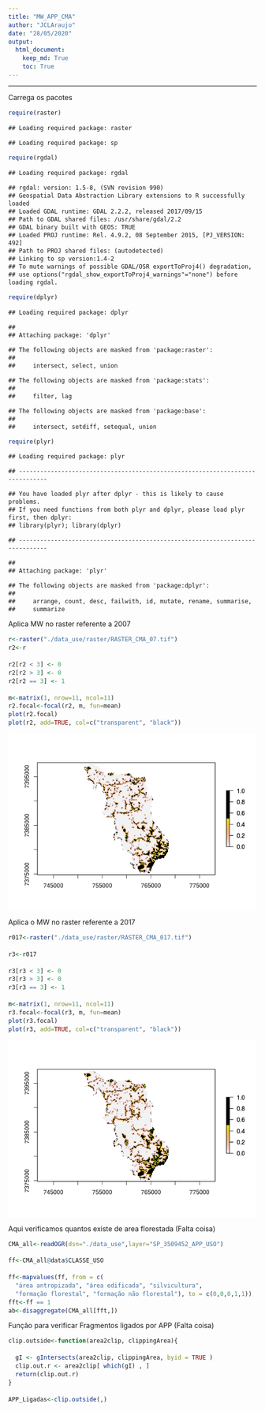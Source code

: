 ```yaml
---
title: "MW_APP_CMA"
author: "JCLAraujo"
date: "28/05/2020"
output: 
  html_document:
    keep_md: True
    toc: True
---
```

---



Carrega os pacotes 

```r
require(raster)
```

```
## Loading required package: raster
```

```
## Loading required package: sp
```

```r
require(rgdal)
```

```
## Loading required package: rgdal
```

```
## rgdal: version: 1.5-8, (SVN revision 990)
## Geospatial Data Abstraction Library extensions to R successfully loaded
## Loaded GDAL runtime: GDAL 2.2.2, released 2017/09/15
## Path to GDAL shared files: /usr/share/gdal/2.2
## GDAL binary built with GEOS: TRUE 
## Loaded PROJ runtime: Rel. 4.9.2, 08 September 2015, [PJ_VERSION: 492]
## Path to PROJ shared files: (autodetected)
## Linking to sp version:1.4-2
## To mute warnings of possible GDAL/OSR exportToProj4() degradation,
## use options("rgdal_show_exportToProj4_warnings"="none") before loading rgdal.
```

```r
require(dplyr)
```

```
## Loading required package: dplyr
```

```
## 
## Attaching package: 'dplyr'
```

```
## The following objects are masked from 'package:raster':
## 
##     intersect, select, union
```

```
## The following objects are masked from 'package:stats':
## 
##     filter, lag
```

```
## The following objects are masked from 'package:base':
## 
##     intersect, setdiff, setequal, union
```

```r
require(plyr)
```

```
## Loading required package: plyr
```

```
## ------------------------------------------------------------------------------
```

```
## You have loaded plyr after dplyr - this is likely to cause problems.
## If you need functions from both plyr and dplyr, please load plyr first, then dplyr:
## library(plyr); library(dplyr)
```

```
## ------------------------------------------------------------------------------
```

```
## 
## Attaching package: 'plyr'
```

```
## The following objects are masked from 'package:dplyr':
## 
##     arrange, count, desc, failwith, id, mutate, rename, summarise,
##     summarize
```

Aplica MW no raster referente a 2007

```r
r<-raster("./data_use/raster/RASTER_CMA_07.tif")
r2<-r

r2[r2 < 3] <- 0
r2[r2 > 3] <- 0
r2[r2 == 3] <- 1

m<-matrix(1, nrow=11, ncol=11)
r2.focal<-focal(r2, m, fun=mean)
plot(r2.focal)
plot(r2, add=TRUE, col=c("transparent", "black"))
```

<img src="MW_FF_CMA_files/figure-html/unnamed-chunk-2-1.png" style="display: block; margin: auto;" />

Aplica o MW no raster referente a 2017

```r
r017<-raster("./data_use/raster/RASTER_CMA_017.tif")

r3<-r017

r3[r3 < 3] <- 0
r3[r3 > 3] <- 0
r3[r3 == 3] <- 1

m<-matrix(1, nrow=11, ncol=11)
r3.focal<-focal(r3, m, fun=mean)
plot(r3.focal)
plot(r3, add=TRUE, col=c("transparent", "black"))
```

<img src="MW_FF_CMA_files/figure-html/unnamed-chunk-3-1.png" style="display: block; margin: auto;" />

Aqui verificamos quantos existe de area florestada (Falta coisa)

```r
CMA_all<-readOGR(dsn="./data_use",layer="SP_3509452_APP_USO")

ff<-CMA_all@data$CLASSE_USO

ff<-mapvalues(ff, from = c(
  "área antropizada", "área edificada", "silvicultura", 
  "formação florestal", "formação não florestal"), to = c(0,0,0,1,1))
fft<-ff == 1
ab<-disaggregate(CMA_all[fft,])
```

Função para verificar Fragmentos ligados por APP (Falta coisa)

```r
clip.outside<-function(area2clip, clippingArea){
  
  gI <- gIntersects(area2clip, clippingArea, byid = TRUE )
  clip.out.r <- area2clip[ which(gI) , ]
  return(clip.out.r)
}

APP_Ligadas<-clip.outside(,)
```
